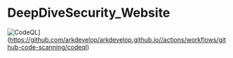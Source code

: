 # DeepDiveSecurity_Website
![CodeQL](https://github.com/arkdevelop/arkdevelop.github.io/actions/workflows/github-code-scanning/codeql/badge.svg)](https://github.com/arkdevelop/arkdevelop.github.io//actions/workflows/github-code-scanning/codeql)
